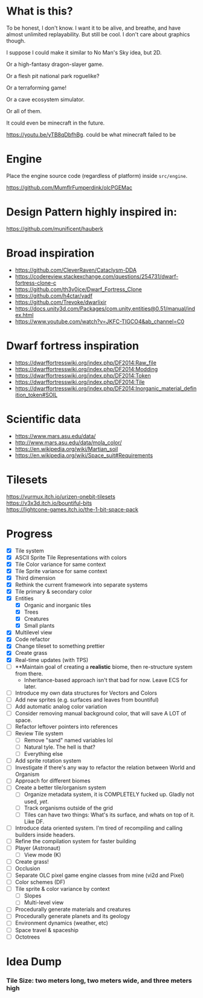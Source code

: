 # What is this?
To be honest, I don't know. I want it to be alive, and breathe, and have almost unlimited replayability. But still be cool. I don't care about graphics though.

I suppose I could make it similar to No Man's Sky idea, but 2D.

Or a high-fantasy dragon-slayer game.

Or a flesh pit national park roguelike?

Or a terraforming game!

Or a cave ecosystem simulator.

Or all of them.

It could even be minecraft in the future.

https://youtu.be/yTB8qDbfhBg. 
could be what minecraft failed to be

# Engine
Place the engine source code (regardless of platform) inside `src/engine`.

https://github.com/MumflrFumperdink/olcPGEMac

# Design Pattern highly inspired in:
https://github.com/munificent/hauberk

# Broad inspiration
- https://github.com/CleverRaven/Cataclysm-DDA
- https://codereview.stackexchange.com/questions/254731/dwarf-fortress-clone-c
- https://github.com/th3v0ice/Dwarf_Fortress_Clone
- https://github.com/h4ctar/yadf
- https://github.com/Trevoke/dwarlixir
- https://docs.unity3d.com/Packages/com.unity.entities@0.51/manual/index.html
- https://www.youtube.com/watch?v=JKFC-TIGCO4&ab_channel=C0

# Dwarf fortress inspiration
- https://dwarffortresswiki.org/index.php/DF2014:Raw_file
- https://dwarffortresswiki.org/index.php/DF2014:Modding
- https://dwarffortresswiki.org/index.php/DF2014:Token
- https://dwarffortresswiki.org/index.php/DF2014:Tile
- https://dwarffortresswiki.org/index.php/DF2014:Inorganic_material_definition_token#SOIL

# Scientific data
- https://www.mars.asu.edu/data/
- http://www.mars.asu.edu/data/mola_color/
- https://en.wikipedia.org/wiki/Martian_soil
- https://en.wikipedia.org/wiki/Space_suit#Requirements

# Tilesets
https://vurmux.itch.io/urizen-onebit-tilesets  
https://v3x3d.itch.io/bountiful-bits  
https://lightcone-games.itch.io/the-1-bit-space-pack  

# Progress
- [X] Tile system
- [X] ASCII Sprite Tile Representations with colors
- [X] Tile Color variance for same context
- [X] Tile Sprite variance for same context
- [X] Third dimension
- [X] Rethink the current framework into separate systems
- [X] Tile primary & secondary color
- [X] Entities
  - [X] Organic and inorganic tiles
  - [X] Trees
  - [X] Creatures
  - [X] Small plants
- [X] Multilevel view
- [X] Code refactor
- [X] Change tileset to something prettier
- [X] Create grass
- [X] Real-time updates (with TPS)
- [ ] **Maintain goal of creating a **realistic** biome, then re-structure system from there.
  - Inheritance-based approach isn't that bad for now. Leave ECS for later.
- [ ] Introduce my own data structures for Vectors and Colors
- [ ] Add new sprites (e.g. surfaces and leaves from bountiful)
- [ ] Add automatic analog color variation
- [ ] Consider removing manual background color, that will save A LOT of space.
- [ ] Refactor leftover pointers into references
- [ ] Review Tile system
  - [ ] Remove "sand" named variables lol
  - [ ] Natural tyle. The hell is that?
  - [ ] Everything else
- [ ] Add sprite rotation system
- [ ] Investigate if there's any way to refactor the relation between World and Organism
- [ ] Approach for different biomes
- [ ] Create a better tile/organism system
  - [ ] Organize metadata system, it is COMPLETELY fucked up. Gladly not used, *yet*.
  - [ ] Track organisms outside of the grid
  - [ ] Tiles can have two things: What's its surface, and whats on top of it. Like DF.
- [ ] Introduce data oriented system. I'm tired of recompiling and calling builders inside headers.
- [ ] Refine the compilation system for faster building
- [ ] Player (Astronaut)
    - [ ] View mode (K)
- [ ] Create grass!
- [ ] Occlusion
- [ ] Separate OLC pixel game engine classes from mine (vi2d and Pixel)
- [ ] Color schemes (DF)
- [ ] Tile sprite & color variance by context
  - [ ] Slopes
  - [ ] Multi-level view
- [ ] Procedurally generate materials and creatures
- [ ] Procedurally generate planets and its geology
- [ ] Environment dynamics (weather, etc)
- [ ] Space travel & spaceship
- [ ] Octotrees

# Idea Dump
### Tile Size: two meters long, two meters wide, and three meters high
